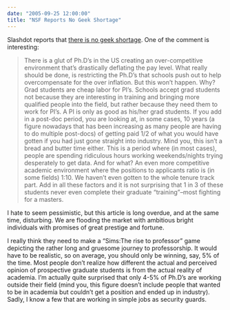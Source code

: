 ```yaml
---
date: "2005-09-25 12:00:00"
title: "NSF Reports No Geek Shortage"
---
```




Slashdot reports that [there is no geek shortage](http://news.slashdot.org/story/05/09/25/0230219/nsf-reports-no-geek-shortage). One of the comment is interesting:
> There is a glut of Ph.D&rsquo;s in the US creating an over-competitive environment that&rsquo;s drastically deflating the pay level. What really should be done, is restricting the Ph.D&rsquo;s that schools push out to help overcompensate for the over inflation. But this won&rsquo;t happen. Why? Grad students are cheap labor for PI&rsquo;s. Schools accept grad students not because they are interesting in training and bringing more qualified people into the field, but rather because they need them to work for PI&rsquo;s. A PI is only as good as his/her grad students. If you add in a post-doc period, you are looking at, in some cases, 10 years (a figure nowadays that has been increasing as many people are having to do multiple post-docs) of getting paid 1/2 of what you would have gotten if you had just gone straight into industry. Mind you, this isn&rsquo;t a bread and butter time either. This is a period where (in most cases), people are spending ridiculous hours working weekends/nights trying desperately to get data. And for what? An even more competitive academic environment where the positions to applicants ratio is (in some fields) 1:10. We haven&rsquo;t even gotten to the whole tenure track part. Add in all these factors and it is not surprising that 1 in 3 of these students never even complete their graduate &ldquo;training&rdquo;&#8211;most fighting for a masters.

I hate to seem pessimistic, but this article is long overdue, and at the same time, disturbing. We are flooding the market with ambitious bright individuals with promises of great prestige and fortune.

I really think they need to make a &ldquo;Sims:The rise to professor&rdquo; game depicting the rather long and gruesome journey to professorship. It would have to be realistic, so on average, you should only be winning, say, 5% of the time. Most people don&rsquo;t realize how different the actual and perceived opinion of prospective graduate students is from the actual reality of academia. I&rsquo;m actually quite surprised that only 4-5% of Ph.D&rsquo;s are working outside their field (mind you, this figure doesn&rsquo;t include people that wanted to be in academia but couldn&rsquo;t get a position and ended up in industry). Sadly, I know a few that are working in simple jobs as security guards.


